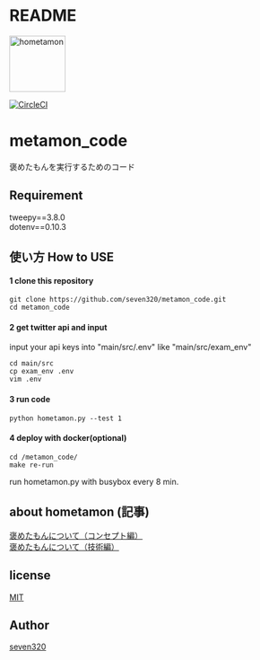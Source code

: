 # README
<img alt="hometamon" src = "https://user-images.githubusercontent.com/33506506/74358523-e9594980-4e04-11ea-8130-ee86a32fef74.jpg" width = "100">

[![CircleCI](https://circleci.com/gh/seven320/metamon_code.svg?style=svg)](https://circleci.com/gh/seven320/metamon_code)

# metamon_code
褒めたもんを実行するためのコード

## Requirement
tweepy==3.8.0  
dotenv==0.10.3

## 使い方 How to USE

#### 1 clone this repository
~~~
git clone https://github.com/seven320/metamon_code.git
cd metamon_code
~~~
#### 2 get twitter api and input 

input your api keys into "main/src/.env" like "main/src/exam_env"

~~~
cd main/src
cp exam_env .env
vim .env
~~~

#### 3 run code
~~~
python hometamon.py --test 1
~~~
#### 4 deploy with docker(optional)
~~~
cd /metamon_code/
make re-run
~~~
run hometamon.py with busybox every 8 min.

## about hometamon (記事)
[褒めたもんについて（コンセプト編）](https://denden-seven.hatenablog.com/entry/2019/01/09/131220)  
[褒めたもんについて（技術編）](https://denden-seven.hatenablog.com/entry/2019/01/09/130437)  

## license
[MIT](LICENSE)

## Author
[seven320](https://github.com/seven320)
